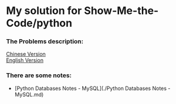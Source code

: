 # My solution for Show-Me-the-Code/python

### The Problems description:

[Chinese Version](./[Chinese]Python练习册，每天一个小程序.md)  
[English Version](./[English]Python-Workbooks,One-Program-One-Day.md)  


### There are some notes:

- [Python Databases Notes - MySQL](./Python Databases Notes - MySQL.md)

